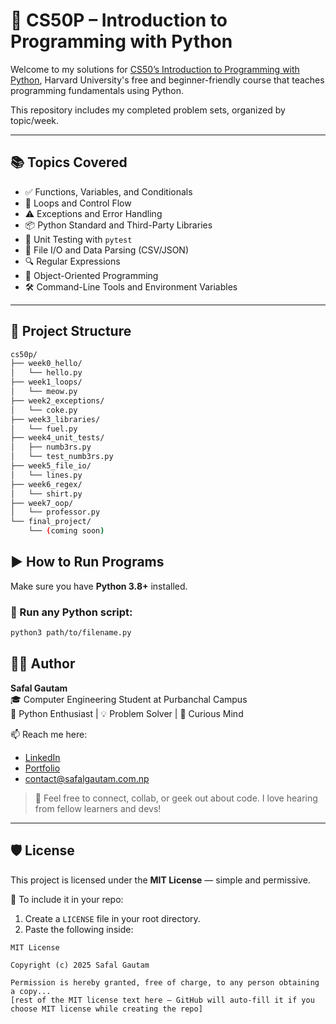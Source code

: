 # 🐍 CS50P – Introduction to Programming with Python

Welcome to my solutions for [CS50’s Introduction to Programming with Python](https://cs50.harvard.edu/python/), Harvard University's free and beginner-friendly course that teaches programming fundamentals using Python.

This repository includes my completed problem sets, organized by topic/week.

---

## 📚 Topics Covered

- ✅ Functions, Variables, and Conditionals  
- 🔁 Loops and Control Flow  
- ⚠️ Exceptions and Error Handling  
- 📦 Python Standard and Third-Party Libraries  
- 🧪 Unit Testing with `pytest`  
- 📄 File I/O and Data Parsing (CSV/JSON)  
- 🔍 Regular Expressions  
- 🧱 Object-Oriented Programming  
- 🛠️ Command-Line Tools and Environment Variables  

---

## 📁 Project Structure

```bash
cs50p/
├── week0_hello/
│   └── hello.py
├── week1_loops/
│   └── meow.py
├── week2_exceptions/
│   └── coke.py
├── week3_libraries/
│   └── fuel.py
├── week4_unit_tests/
│   ├── numb3rs.py
│   └── test_numb3rs.py
├── week5_file_io/
│   └── lines.py
├── week6_regex/
│   └── shirt.py
├── week7_oop/
│   └── professor.py
└── final_project/
    └── (coming soon)
```
## ▶️ How to Run Programs

Make sure you have **Python 3.8+** installed.

### 🐍 Run any Python script:
```bash
python3 path/to/filename.py
```
## 👨‍💻 Author

**Safal Gautam**  
🎓 Computer Engineering Student at Purbanchal Campus  
🐍 Python Enthusiast | 💡 Problem Solver | 🧠 Curious Mind  

📫 Reach me here:
- [LinkedIn](https://www.linkedin.com/in/gtm-safal/) 
- [Portfolio](safalgautam.com.np)
- [contact@safalgautam.com.np](mailto:contact@safalgautam.com.np)

> 💬 Feel free to connect, collab, or geek out about code. I love hearing from fellow learners and devs!

---

## 🛡️ License

This project is licensed under the **MIT License** — simple and permissive.

📄 To include it in your repo:

1. Create a `LICENSE` file in your root directory.
2. Paste the following inside:

```text
MIT License

Copyright (c) 2025 Safal Gautam

Permission is hereby granted, free of charge, to any person obtaining a copy...
[rest of the MIT license text here – GitHub will auto-fill it if you choose MIT license while creating the repo]
```
